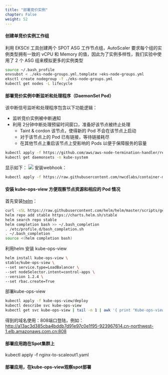 ```yaml
---
title: "部署竞价实例"
chapter: False
weight: 52
---
```

#### 创建单竞价实例工作组
利用 EKSCtl 工具创建两个 SPOT ASG 工作节点组，AutoScaler 要求每个组的实例类型拥有一致的 vCPU 和 Memory 的值，因此为了实例多样性，我们实验中使用了 2 个 ASG 组来模拟更多的实例类型
```bash
source ~/.bash_profile
envsubst < ./eks-node-groups.yml.template >eks-node-groups.yml
eksctl create nodegroup -f ./eks-node-groups.yml
kubectl get nodes -L lifecycle
```
#### 部署竞价实例中断监听和处理程序（DaemonSet Pod）
该中断信号监听和处理程序包含以下功能逻辑：
* 监听竞价实例被中断通知
* 利用 2分钟中断处理预留时间窗口，准备好该节点被终止处理
  *  Taint & cordon 该节点，使得新的 Pod 不会在该节点上启动
  *  对于该节点上的 Pod 已有链接，等待链接耗尽
  * 在其他节点上重启该节点上受影响的 Pods 以便于保障服务的容量 
```bash
kubectl apply -f https://github.com/aws/aws-node-termination-handler/releases/download/v1.3.1/all-resources.yaml
kubectl get daemonsets -n kube-system
```
显示如下：
![](/images/ACKToEKS/get_dea.png)
安装webhook：
```bash
kubectl apply -f https://raw.githubusercontent.com/nwcdlabs/container-mirror/master/webhook/mutating-webhook.yaml
```

#### 安装 kube-ops-view 方便观察节点资源和相应的 Pod 情况
首先安装[helm](https://www.eksworkshop.com/beginner/060_helm/helm_intro/install/index.html)：

```bash
curl -sSL https://raw.githubusercontent.com/helm/helm/master/scripts/get-helm-3 | bash
helm repo add stable https://charts.helm.sh/stable
helm search repo stable
helm completion bash >> ~/.bash_completion
. /etc/profile.d/bash_completion.sh
. ~/.bash_completion
source <(helm completion bash)
```
利用helm 安装 kube-ops-view
```bash
helm install kube-ops-view \
stable/kube-ops-view \
--set service.type=LoadBalancer \
--set nodeSelector.intent=control-apps \
--version 1.2.4 \
--set rbac.create=True
```
部署kube-ops-view
```bash
kubectl apply -f kube-ops-view/deploy
kubectl describe svc kube-ops-view 
kubectl get svc kube-ops-view | tail -n 1 | awk '{ print "Kube-ops-view URL = http://"$4 }'
```
得到的域名使用：808端口登陆，例如：
http://a13ac3d385cba4bddb7d91e97c0e1f95-923967614.cn-northwest-1.elb.amazonaws.com.cn:808
#### 部署应用跑在Spot集群上
kubectl apply -f nginx-to-scaleout1.yaml 

#### 部署应用，在kube-ops-view观察spot部署

